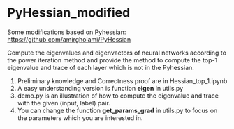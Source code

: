 # PyHessian_modified
Some modifications based on Pyhessian: https://github.com/amirgholami/PyHessian

Compute the eigenvalues and eigenvactors of neural networks according to the power iteration method and provide the method to compute the top-1 eigenvalue and trace of each layer which is not in the Pyhessian.

1. Preliminary knowledge and Correctness proof are in Hessian_top_1.ipynb
2. A easy understanding version is function **eigen** in utils.py
3. demo.py is an illustration of how to compute the eigenvalue and trace with the given (input, label) pair.
4. You can change the function **get_params_grad** in utils.py to focus on the parameters which you are interested in.
